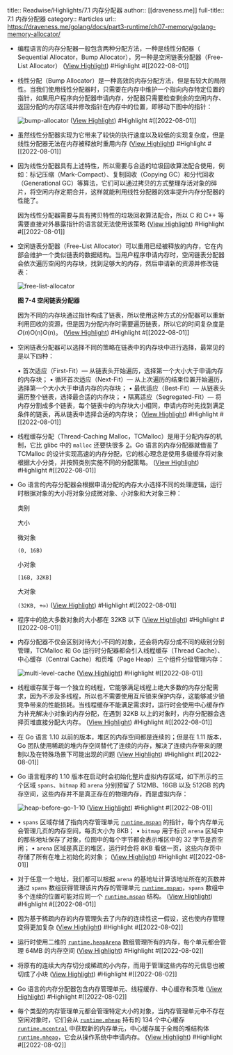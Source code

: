 title:: Readwise/Highlights/7.1 内存分配器
author:: [[draveness.me]]
full-title:: 7.1 内存分配器
category:: #articles
url:: https://draveness.me/golang/docs/part3-runtime/ch07-memory/golang-memory-allocator/

- 编程语言的内存分配器一般包含两种分配方法，一种是线性分配器（ Sequential Allocator，Bump Allocator），另一种是空闲链表分配器（Free-List Allocator） ([View Highlight](https://read.readwise.io/read/01g9cjth3htkhcsczj8ev9037d)) #Highlight #[[2022-08-01]]
- 线性分配（Bump Allocator）是一种高效的内存分配方法，但是有较大的局限性。当我们使用线性分配器时，只需要在内存中维护一个指向内存特定位置的指针，如果用户程序向分配器申请内存，分配器只需要检查剩余的空闲内存、返回分配的内存区域并修改指针在内存中的位置，即移动下图中的指针：
  
  ![bump-allocator](https://img.draveness.me/2020-02-29-15829868066435-bump-allocator.png) ([View Highlight](https://read.readwise.io/read/01g9cjv9ney3519ghgbr02mq5d)) #Highlight #[[2022-08-01]]
- 虽然线性分配器实现为它带来了较快的执行速度以及较低的实现复杂度，但是线性分配器无法在内存被释放时重用内存 ([View Highlight](https://read.readwise.io/read/01g9cjvnf3bb0bws5ddmqsa893)) #Highlight #[[2022-08-01]]
- 因为线性分配器具有上述特性，所以需要与合适的垃圾回收算法配合使用，例如：标记压缩（Mark-Compact）、复制回收（Copying GC）和分代回收（Generational GC）等算法，它们可以通过拷贝的方式整理存活对象的碎片，将空闲内存定期合并，这样就能利用线性分配器的效率提升内存分配器的性能了。
  
  因为线性分配器需要与具有拷贝特性的垃圾回收算法配合，所以 C 和 C++ 等需要直接对外暴露指针的语言就无法使用该策略 ([View Highlight](https://read.readwise.io/read/01g9cjwa10hz3wmp5k97y452rz)) #Highlight #[[2022-08-01]]
- 空闲链表分配器（Free-List Allocator）可以重用已经被释放的内存，它在内部会维护一个类似链表的数据结构。当用户程序申请内存时，空闲链表分配器会依次遍历空闲的内存块，找到足够大的内存，然后申请新的资源并修改链表：
  
  ![free-list-allocator](https://img.draveness.me/2020-02-29-15829868066446-free-list-allocator.png)
  
  **图 7-4 空闲链表分配器**
  
  因为不同的内存块通过指针构成了链表，所以使用这种方式的分配器可以重新利用回收的资源，但是因为分配内存时需要遍历链表，所以它的时间复杂度是 𝑂(𝑛)O(n)O(n)。 ([View Highlight](https://read.readwise.io/read/01g9ckpt95jg1d1rnxag4ar9xz)) #Highlight #[[2022-08-01]]
- 空闲链表分配器可以选择不同的策略在链表中的内存块中进行选择，最常见的是以下四种：
  
  •   首次适应（First-Fit）— 从链表头开始遍历，选择第一个大小大于申请内存的内存块；
  •   循环首次适应（Next-Fit）— 从上次遍历的结束位置开始遍历，选择第一个大小大于申请内存的内存块；
  •   最优适应（Best-Fit）— 从链表头遍历整个链表，选择最合适的内存块；
  •   隔离适应（Segregated-Fit）— 将内存分割成多个链表，每个链表中的内存块大小相同，申请内存时先找到满足条件的链表，再从链表中选择合适的内存块； ([View Highlight](https://read.readwise.io/read/01g9ckqd2xksdew5b734bmq92t)) #Highlight #[[2022-08-01]]
- 线程缓存分配（Thread-Caching Malloc，TCMalloc）是用于分配内存的机制，它比 glibc 中的 `malloc` 还要快很多 [2](https://draveness.me/golang/docs/part3-runtime/ch07-memory/golang-memory-allocator#fn:2)。Go 语言的内存分配器就借鉴了 TCMalloc 的设计实现高速的内存分配，它的核心理念是使用多级缓存将对象根据大小分类，并按照类别实施不同的分配策略。 ([View Highlight](https://read.readwise.io/read/01g9ckrjnmwz9ke066agyd8bgz)) #Highlight #[[2022-08-01]]
- Go 语言的内存分配器会根据申请分配的内存大小选择不同的处理逻辑，运行时根据对象的大小将对象分成微对象、小对象和大对象三种：
  
  类别
  
  大小
  
  微对象
  
  `(0, 16B)`
  
  小对象
  
  `[16B, 32KB]`
  
  大对象
  
  `(32KB, +∞)` ([View Highlight](https://read.readwise.io/read/01g9ckrw285kz2kcf5338rjjvv)) #Highlight #[[2022-08-01]]
- 程序中的绝大多数对象的大小都在 32KB 以下 ([View Highlight](https://read.readwise.io/read/01g9cks0qe2var216bjmagfgex)) #Highlight #[[2022-08-01]]
- 内存分配器不仅会区别对待大小不同的对象，还会将内存分成不同的级别分别管理，TCMalloc 和 Go 运行时分配器都会引入线程缓存（Thread Cache）、中心缓存（Central Cache）和页堆（Page Heap）三个组件分级管理内存：
  
  ![multi-level-cache](https://img.draveness.me/2020-02-29-15829868066457-multi-level-cache.png) ([View Highlight](https://read.readwise.io/read/01g9cm4r0wq8ph76yepr712d07)) #Highlight #[[2022-08-01]]
- 线程缓存属于每一个独立的线程，它能够满足线程上绝大多数的内存分配需求，因为不涉及多线程，所以也不需要使用互斥锁来保护内存，这能够减少锁竞争带来的性能损耗。当线程缓存不能满足需求时，运行时会使用中心缓存作为补充解决小对象的内存分配，在遇到 32KB 以上的对象时，内存分配器会选择页堆直接分配大内存。 ([View Highlight](https://read.readwise.io/read/01g9cm5g9pt4wmk6397y8h4kz1)) #Highlight #[[2022-08-01]]
- 在 Go 语言 1.10 以前的版本，堆区的内存空间都是连续的；但是在 1.11 版本，Go 团队使用稀疏的堆内存空间替代了连续的内存，解决了连续内存带来的限制以及在特殊场景下可能出现的问题 ([View Highlight](https://read.readwise.io/read/01g9cm6ce56s1714pfh76xr0q2)) #Highlight #[[2022-08-01]]
- Go 语言程序的 1.10 版本在启动时会初始化整片虚拟内存区域，如下所示的三个区域 `spans`、`bitmap` 和 `arena` 分别预留了 512MB、16GB 以及 512GB 的内存空间，这些内存并不是真正存在的物理内存，而是虚拟内存：
  
  ![heap-before-go-1-10](https://img.draveness.me/2020-10-19-16031147347484/heap-before-go-1-10.png) ([View Highlight](https://read.readwise.io/read/01g9cm98qb78b3fstx78x1kch5)) #Highlight #[[2022-08-01]]
- •   `spans` 区域存储了指向内存管理单元 [`runtime.mspan`](https://draveness.me/golang/tree/runtime.mspan) 的指针，每个内存单元会管理几页的内存空间，每页大小为 8KB；
  •   `bitmap` 用于标识 `arena` 区域中的那些地址保存了对象，位图中的每个字节都会表示堆区中的 32 字节是否空闲；
  •   `arena` 区域是真正的堆区，运行时会将 8KB 看做一页，这些内存页中存储了所有在堆上初始化的对象； ([View Highlight](https://read.readwise.io/read/01g9cmbz9bw8a7samz1ptfatyg)) #Highlight #[[2022-08-01]]
- 对于任意一个地址，我们都可以根据 `arena` 的基地址计算该地址所在的页数并通过 `spans` 数组获得管理该片内存的管理单元 [`runtime.mspan`](https://draveness.me/golang/tree/runtime.mspan)，`spans` 数组中多个连续的位置可能对应同一个 [`runtime.mspan`](https://draveness.me/golang/tree/runtime.mspan) 结构。 ([View Highlight](https://read.readwise.io/read/01g9cmf9z197qsdbhdcr1wb8gf)) #Highlight #[[2022-08-01]]
- 因为基于稀疏内存的内存管理失去了内存的连续性这一假设，这也使内存管理变得更加复杂 ([View Highlight](https://read.readwise.io/read/01g9cva27njs0jfhret1z23bq5)) #Highlight #[[2022-08-02]]
- 运行时使用二维的 [`runtime.heapArena`](https://draveness.me/golang/tree/runtime.heapArena) 数组管理所有的内存，每个单元都会管理 64MB 的内存空间 ([View Highlight](https://read.readwise.io/read/01g9cvs0p6t07s8dpg8pq2y80h)) #Highlight #[[2022-08-02]]
- 将原有的连续大内存切分成稀疏的小内存，而用于管理这些内存的元信息也被切成了小块 ([View Highlight](https://read.readwise.io/read/01g9cvhx74c5tvsc75chxjyv23)) #Highlight #[[2022-08-02]]
- Go 语言的内存分配器包含内存管理单元、线程缓存、中心缓存和页堆 ([View Highlight](https://read.readwise.io/read/01g9cw7jqj18ex81gmee1bwmbp)) #Highlight #[[2022-08-02]]
- 每个类型的内存管理单元都会管理特定大小的对象，当内存管理单元中不存在空闲对象时，它们会从 [`runtime.mheap`](https://draveness.me/golang/tree/runtime.mheap) 持有的 134 个中心缓存 [`runtime.mcentral`](https://draveness.me/golang/tree/runtime.mcentral) 中获取新的内存单元，中心缓存属于全局的堆结构体 [`runtime.mheap`](https://draveness.me/golang/tree/runtime.mheap)，它会从操作系统中申请内存。 ([View Highlight](https://read.readwise.io/read/01g9cx197dwkyfvzq92502va0a)) #Highlight #[[2022-08-02]]